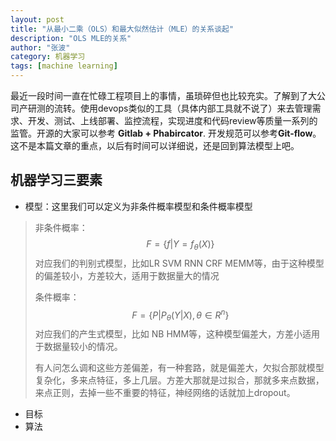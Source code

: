 ```yaml
---
layout: post
title: "从最小二乘（OLS）和最大似然估计（MLE）的关系谈起"
description: "OLS MLE的关系"
author: "张波"
category: 机器学习
tags: [machine learning]
---
```


最近一段时间一直在忙碌工程项目上的事情，虽琐碎但也比较充实。了解到了大公司产研测的流转。使用devops类似的工具（具体内部工具就不说了）来去管理需求、开发、测试、上线部署、监控流程，实现进度和代码review等质量一系列的监管。开源的大家可以参考 **Gitlab + Phabircator**. 开发规范可以参考**Git-flow**。这不是本篇文章的重点，以后有时间可以详细说，还是回到算法模型上吧。

## 机器学习三要素
* 模型：这里我们可以定义为非条件概率模型和条件概率模型

>非条件概率： $$ F = \lbrace f|Y=f_\theta(X) \} $$ 对应我们的判别式模型，比如LR SVM RNN CRF MEMM等，由于这种模型的偏差较小，方差较大，适用于数据量大的情况
>
>条件概率：$$ F = \{ P| P_\theta(Y|X),\theta \in R^n\} $$ 对应我们的产生式模型，比如 NB HMM等，这种模型偏差大，方差小适用于数据量较小的情况。
>
>有人问怎么调和这些方差偏差，有一种套路，就是偏差大，欠拟合那就模型复杂化，多来点特征，多上几层。方差大那就是过拟合，那就多来点数据，来点正则，去掉一些不重要的特征，神经网络的话就加上dropout。
* 目标
* 算法



